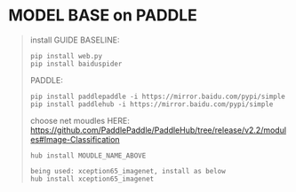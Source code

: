 # MODEL BASE on PADDLE
> install GUIDE
> BASELINE:
> ```
> pip install web.py
> pip install baiduspider
> ```
> PADDLE:
> ```
> pip install paddlepaddle -i https://mirror.baidu.com/pypi/simple
> pip install paddlehub -i https://mirror.baidu.com/pypi/simple
> ```
> choose net moudles HERE:  https://github.com/PaddlePaddle/PaddleHub/tree/release/v2.2/modules#Image-Classification
> ```
> hub install MOUDLE_NAME_ABOVE
> 
> being used: xception65_imagenet, install as below
> hub install xception65_imagenet
> ```
> 

